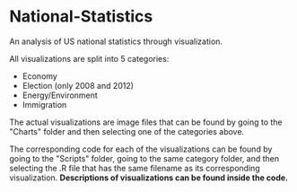 # National-Statistics
An analysis of US national statistics through visualization. 

All visualizations are split into 5 categories:

* Economy
* Election (only 2008 and 2012)
* Energy/Environment
* Immigration

The actual visualizations are image files that can be found by going to the "Charts" folder and then selecting one of the categories above. 

The corresponding code for each of the visualizations can be found by going to the "Scripts" folder, going to the same category folder, and then selecting the .R file that has the same filename as its corresponding visualization. 
**Descriptions of visualizations can be found inside the code.**
